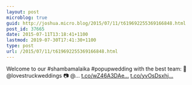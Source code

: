 ```yaml
---
layout: post
microblog: true
guid: http://joshua.micro.blog/2015/07/11/t619692255369166848.html
post_id: 37665
date: 2015-07-11T13:18:41+1100
lastmod: 2019-07-30T17:41:30+1100
type: post
url: /2015/07/11/t619692255369166848.html
---
```

Welcome to our #shambamalaika  #popupwedding with the best team:
🎉 @lovestruckweddings
📷 @… [t.co/wZ46A3DAe...](http://t.co/wZ46A3DAeU) [t.co/yvOsDsxhj...](http://t.co/yvOsDsxhj0)
